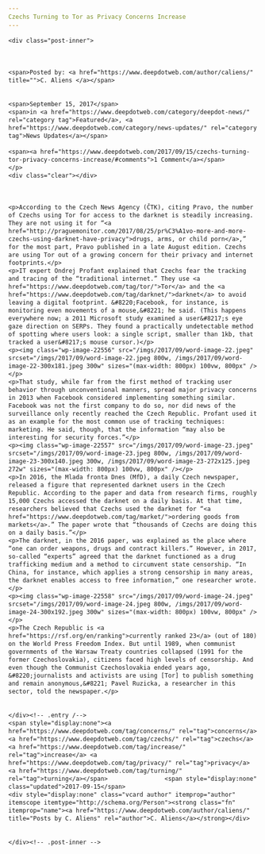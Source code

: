 ```yaml
---
Czechs Turning to Tor as Privacy Concerns Increase
---
```

<article class="post-listing post-22551 post type-post status-publish format-standard has-post-thumbnail hentry 
 tag-concerns tag-czechs tag-increase tag-privacy  tag-turning">
    
    <div class="post-inner">
    
    
        
    <span>Posted by: <a href="https://www.deepdotweb.com/author/caliens/" title="">C. Aliens </a></span>
    
    
    <span>September 15, 2017</span>
    <span>in <a href="https://www.deepdotweb.com/category/deepdot-news/" rel="category tag">Featured</a>, <a href="https://www.deepdotweb.com/category/news-updates/" rel="category tag">News Updates</a></span>
    
    <span><a href="https://www.deepdotweb.com/2017/09/15/czechs-turning-tor-privacy-concerns-increase/#comments">1 Comment</a></span>
    </p>
    <div class="clear"></div>
    
    
    
    <p>According to the Czech News Agency (ČTK), citing Pravo, the number of Czechs using Tor for access to the darknet is steadily increasing. They are not using it for “<a href="http://praguemonitor.com/2017/08/25/pr%C3%A1vo-more-and-more-czechs-using-darknet-have-privacy">drugs, arms, or child porn</a>,” for the most part, Pravo published in a late August edition. Czechs are using Tor out of a growing concern for their privacy and internet footprints.</p>
    <p>IT expert Ondrej Profant explained that Czechs fear the tracking and tracing of the “traditional internet.” They use <a href="https://www.deepdotweb.com/tag/tor/">Tor</a> and the <a href="https://www.deepdotweb.com/tag/darknet/">darknet</a> to avoid leaving a digital footprint. &#8220;Facebook, for instance, is monitoring even movements of a mouse,&#8221; he said. (This happens everywhere now; a 2011 Microsoft study examined a user&#8217;s eye gaze direction on SERPs. They found a practically undetectable method of spotting where users look: a single script, smaller than 1kb, that tracked a user&#8217;s mouse cursor.)</p>
    <p><img class="wp-image-22556" src="/imgs/2017/09/word-image-22.jpeg" srcset="/imgs/2017/09/word-image-22.jpeg 800w, /imgs/2017/09/word-image-22-300x181.jpeg 300w" sizes="(max-width: 800px) 100vw, 800px" /></p>
    <p>That study, while far from the first method of tracking user behavior through unconventional manners, spread major privacy concerns in 2013 when Facebook considered implementing something similar. Facebook was not the first company to do so, nor did news of the surveillance only recently reached the Czech Republic. Profant used it as an example for the most common use of tracking techniques: marketing. He said, though, that the information “may also be interesting for security forces.”</p>
    <p><img class="wp-image-22557" src="/imgs/2017/09/word-image-23.jpeg" srcset="/imgs/2017/09/word-image-23.jpeg 800w, /imgs/2017/09/word-image-23-300x140.jpeg 300w, /imgs/2017/09/word-image-23-272x125.jpeg 272w" sizes="(max-width: 800px) 100vw, 800px" /></p>
    <p>In 2016, the Mlada fronta Dnes (MfD), a daily Czech newspaper, released a figure that represented darknet users in the Czech Republic. According to the paper and data from research firms, roughly 15,000 Czechs accessed the darknet on a daily basis. At that time, researchers believed that Czechs used the darknet for “<a href="https://www.deepdotweb.com/tag/market/">ordering goods from markets</a>.” The paper wrote that “thousands of Czechs are doing this on a daily basis.”</p>
    <p>The darknet, in the 2016 paper, was explained as the place where “one can order weapons, drugs and contract killers.” However, in 2017, so-called “experts” agreed that the darknet functioned as a drug trafficking medium and a method to circumvent state censorship. “In China, for instance, which applies a strong censorship in many areas, the darknet enables access to free information,” one researcher wrote.</p>
    <p><img class="wp-image-22558" src="/imgs/2017/09/word-image-24.jpeg" srcset="/imgs/2017/09/word-image-24.jpeg 800w, /imgs/2017/09/word-image-24-300x192.jpeg 300w" sizes="(max-width: 800px) 100vw, 800px" /></p>
    <p>The Czech Republic is <a href="https://rsf.org/en/ranking">currently ranked 23</a> (out of 180) on the World Press Freedom Index. But until 1989, when communist governments of the Warsaw Treaty countries collapsed (1991 for the former Czechoslovakia), citizens faced high levels of censorship. And even though the Communist Czechoslovakia ended years ago, &#8220;journalists and activists are using [Tor] to publish something and remain anonymous,&#8221; Pavel Ruzicka, a researcher in this sector, told the newspaper.</p>
    
    
    </div><!-- .entry /-->
    <span style="display:none"><a href="https://www.deepdotweb.com/tag/concerns/" rel="tag">concerns</a> <a href="https://www.deepdotweb.com/tag/czechs/" rel="tag">czechs</a> <a href="https://www.deepdotweb.com/tag/increase/" rel="tag">increase</a> <a href="https://www.deepdotweb.com/tag/privacy/" rel="tag">privacy</a>  <a href="https://www.deepdotweb.com/tag/turning/" rel="tag">turning</a></span>				<span style="display:none" class="updated">2017-09-15</span>
    <div style="display:none" class="vcard author" itemprop="author" itemscope itemtype="http://schema.org/Person"><strong class="fn" itemprop="name"><a href="https://www.deepdotweb.com/author/caliens/" title="Posts by C. Aliens" rel="author">C. Aliens</a></strong></div>
    
    
    </div><!-- .post-inner -->
</article><!-- .post-listing -->

